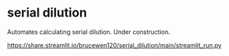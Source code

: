 # serial dilution

Automates calculating serial dilution. Under construction.

https://share.streamlit.io/brucewen120/serial_dilution/main/streamlit_run.py
